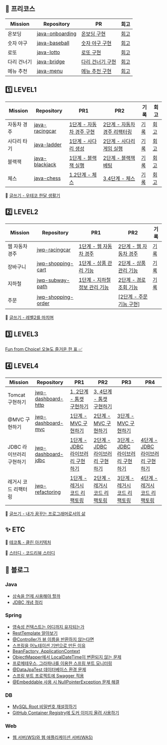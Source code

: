 ## 🍏 프리코스

| Mission | Repository                                                      | PR                                                                          | 회고                                     |
|---------|-----------------------------------------------------------------|-----------------------------------------------------------------------------|----------------------------------------|
| 온보딩     | [java-onboarding](https://github.com/woo-chang/java-onboarding) | [온보딩 구현](https://github.com/woowacourse-precourse/java-onboarding/pull/373) | [회고](https://woo-chang.tistory.com/49) |
| 숫자 야구   | [java-baseball](https://github.com/woo-chang/java-baseball)     | [숫자 야구 구현](https://github.com/woowacourse-precourse/java-baseball/pull/389) | [회고](https://woo-chang.tistory.com/50) |
| 로또      | [java-lotto](https://github.com/woo-chang/java-lotto)           | [로또 구현](https://github.com/woowacourse-precourse/java-lotto/pull/158)       | [회고](https://woo-chang.tistory.com/51) |
| 다리 건너기  | [java-bridge](https://github.com/woo-chang/java-bridge)         | [다리 건너기 구현](https://github.com/woowacourse-precourse/java-bridge/pull/466)  | [회고](https://woo-chang.tistory.com/52) |
| 메뉴 추천   | [java-menu](https://github.com/woo-chang/java-menu)             | [메뉴 추천 구현](https://github.com/woowacourse-precourse/java-menu/pull/155)     | [회고](https://woo-chang.tistory.com/61) |

## 1️⃣ LEVEL1

| Mission | Repository                                                    | PR1                                                                       | PR2                                                                         | 기록                                                                | 회고                                     |
|---------|---------------------------------------------------------------|---------------------------------------------------------------------------|-----------------------------------------------------------------------------|-------------------------------------------------------------------|----------------------------------------|
| 자동차 경주  | [java-racingcar](https://github.com/woo-chang/java-racingcar) | [1단계 - 자동차 경주 구현](https://github.com/woowacourse/java-racingcar/pull/504) | [2단계 - 자동차 경주 리팩터링](https://github.com/woowacourse/java-racingcar/pull/567) | [기록](https://github.com/woo-chang/WIL/tree/main/LEVEL1/racingcar) | [회고](https://woo-chang.tistory.com/63) |
| 사다리 타기  | [java-ladder](https://github.com/woo-chang/java-ladder)       | [1단계 - 사다리 생성](https://github.com/woowacourse/java-ladder/pull/70)        | [2단계 - 사다리 게임 실행](https://github.com/woowacourse/java-ladder/pull/205)      | [기록](https://github.com/woo-chang/WIL/tree/main/LEVEL1/ladder)    | [회고](https://woo-chang.tistory.com/64) |
| 블랙잭     | [java-blackjack](https://github.com/woo-chang/java-blackjack) | [1단계 - 블랙잭 실행](https://github.com/woowacourse/java-blackjack/pull/443)    | [2단계 - 블랙잭 베팅](https://github.com/woowacourse/java-blackjack/pull/494)      | [기록](https://github.com/woo-chang/WIL/tree/main/LEVEL1/blackjack) | [회고](https://woo-chang.tistory.com/68) |
| 체스      | [java-chess](https://github.com/woo-chang/java-chess)         | [1,2단계 - 체스](https://github.com/woowacourse/java-chess/pull/488)          | [3,4단계 - 체스](https://github.com/woowacourse/java-chess/pull/548)            | [기록](https://github.com/woo-chang/WIL/tree/main/LEVEL1/chess)     | [회고](https://woo-chang.tistory.com/69) |

🦋 [글쓰기 - 우테코 한달 생활기](https://github.com/woo-chang/woowa-writing-5/blob/main/README.md)

## 2️⃣ LEVEL2

| Mission  | Repository                                                            | PR1                                                                          | PR2                                                                           | 기록                                                                   |
|----------|-----------------------------------------------------------------------|------------------------------------------------------------------------------|-------------------------------------------------------------------------------|----------------------------------------------------------------------|
| 웹 자동차 경주 | [jwp-racingcar](https://github.com/woo-chang/jwp-racingcar)           | [1단계 - 웹 자동차 경주](https://github.com/woowacourse/jwp-racingcar/pull/45)       | [2단계 - 웹 자동차 경주](https://github.com/woowacourse/jwp-racingcar/pull/168)       | [기록](https://github.com/woo-chang/WIL/tree/main/LEVEL2/racingcar)    |
| 장바구니     | [jwp-shopping-cart](https://github.com/woo-chang/jwp-shopping-cart)   | [1단계 - 상품 관리 기능](https://github.com/woowacourse/jwp-shopping-cart/pull/221)  | [2단계 - 상품 관리 기능](https://github.com/woowacourse/jwp-shopping-cart/pull/272)   | [기록](https://github.com/woo-chang/WIL/tree/main/LEVEL2/shoppingcart) |
| 지하철      | [jwp-subway-path](https://github.com/woo-chang/jwp-subway-path)       | [1단계 - 지하철 정보 관리 기능](https://github.com/woowacourse/jwp-subway-path/pull/14) | [2단계 - 경로 조회 기능](https://github.com/woowacourse/jwp-subway-path/pull/130)     | [기록](https://github.com/woo-chang/WIL/tree/main/LEVEL2/subwaypath)   |
| 주문       | [jwp-shopping-order](https://github.com/woo-chang/jwp-shopping-order) |                                                                              | [[2단계 - 주문 기능 구현]](https://github.com/woowacourse/jwp-shopping-order/pull/28) |                                                                      |

🦋 [글쓰기 - 레벨2를 마치며](https://github.com/woo-chang/woowa-writing-5/blob/main/level2.md)

## 3️⃣ LEVEL3

[Fun from Choice! 오늘도 즐거운 한 표 ✅](https://github.com/woowacourse-teams/2023-votogether)

## 4️⃣ LEVEL4

| Mission         | Repository                                                            | PR1                                                                                 | PR2                                                                                 | PR3                                                                                 | PR4                                                                                 | 
|-----------------|-----------------------------------------------------------------------|-------------------------------------------------------------------------------------|-------------------------------------------------------------------------------------|-------------------------------------------------------------------------------------|-------------------------------------------------------------------------------------|
| Tomcat 구현하기     | [jwp-dashboard-http](https://github.com/woo-chang/jwp-dashboard-http) | [1, 2단계 - 톰캣 구현하기](https://github.com/woowacourse/jwp-dashboard-http/pull/316)      | [3, 4단계 - 톰캣 구현하기](https://github.com/woowacourse/jwp-dashboard-http/pull/470)      |                                                                                     |                                                                                     |
| @MVC 구현하기       | [jwp-dashboard-mvc](https://github.com/woo-chang/jwp-dashboard-mvc)   | [1단계 - MVC 구현하기](https://github.com/woowacourse/jwp-dashboard-mvc/pull/412)         | [2단계 - MVC 구현하기](https://github.com/woowacourse/jwp-dashboard-mvc/pull/510)         | [3단계 - MVC 구현하기](https://github.com/woowacourse/jwp-dashboard-mvc/pull/589)         |                                                                                     |
| JDBC 라이브러리 구현하기 | [jwp-dashboard-jdbc](https://github.com/woo-chang/jwp-dashboard-jdbc) | [1단계 - JDBC 라이브러리 구현하기](https://github.com/woowacourse/jwp-dashboard-jdbc/pull/366) | [2단계 - JDBC 라이브러리 구현하기](https://github.com/woowacourse/jwp-dashboard-jdbc/pull/375) | [3단계 - JDBC 라이브러리 구현하기](https://github.com/woowacourse/jwp-dashboard-jdbc/pull/481) | [4단계 - JDBC 라이브러리 구현하기](https://github.com/woowacourse/jwp-dashboard-jdbc/pull/566) |
| 레거시 코드 리팩터링     | [jwp-refactoring](https://github.com/woo-chang/jwp-refactoring)       | [1단계 - 레거시 코드 리팩토링](https://github.com/woowacourse/jwp-refactoring/pull/499)        | [2단계 - 레거시 코드 리팩토링](https://github.com/woowacourse/jwp-refactoring/pull/568)        | [3단계 - 레거시 코드 리팩토링](https://github.com/woowacourse/jwp-refactoring/pull/676)        | [4단계 - 레거시 코드 리팩토링](https://github.com/woowacourse/jwp-refactoring/pull/789)        |        

🦋 [글쓰기 - 내가 꿈꾸는 프로그래머로서의 삶](https://github.com/woo-chang/woowa-writing-5/blob/level4/level4.md)

## ✨ ETC

🎉 [테코톡 - 클린 아키텍처](https://www.youtube.com/watch?v=Ql7CoQminoM)

🎉 [스터디 - 코드리뷰 스터디](https://github.com/orgs/woowacourse-code-review-study/repositories)

## 📝 블로그

### Java

- [상속을 언제 사용해야 할까](https://woo-chang.tistory.com/67)
- [JDBC 개념 정리](https://woo-chang.tistory.com/76)

### Spring

- [영속성 컨텍스트는 어디까지 유지되는가](https://woo-chang.tistory.com/65)
- [RestTemplate 알아보기](https://woo-chang.tistory.com/71)
- [@Controller가 뷰 이름을 반환하지 않는다면](https://woo-chang.tistory.com/72)
- [스프링을 어노테이션 기반으로 만든 이유](https://woo-chang.tistory.com/73)
- [BeanFactory, ApplicationContext](https://woo-chang.tistory.com/74)
- [ObjectMapper에서 LocalDateTime이 변환되지 않는 문제](https://woo-chang.tistory.com/75)
- [프로메테우스, 그라파나를 이용한 스프링 부트 모니터링](https://woo-chang.tistory.com/78)
- [@DataJpaTest 데이터베이스 환경 문제](https://woo-chang.tistory.com/79)
- [스프링 부트 프로젝트에 Swagger 적용](https://woo-chang.tistory.com/80)
- [@Embeddable 사용 시 NullPointerException 문제 해결](https://woo-chang.tistory.com/83)

### DB

- [MySQL Root 비밀번호 재설정하기](https://woo-chang.tistory.com/66)
- [GitHub Container Registry에 도커 이미지 올려 사용하기](https://woo-chang.tistory.com/81)

### Web

- [웹 서버(WS)와 웹 애플리케이션 서버(WAS)](https://woo-chang.tistory.com/70)
